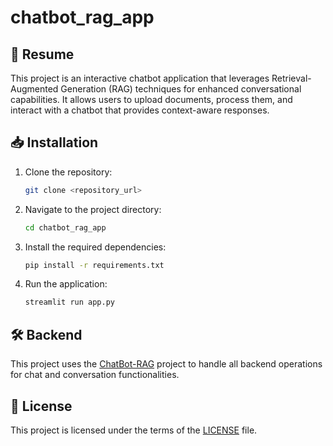 # chatbot_rag_app

## 🚀 Resume

This project is an interactive chatbot application that leverages Retrieval-Augmented Generation (RAG) techniques for enhanced conversational capabilities. It allows users to upload documents, process them, and interact with a chatbot that provides context-aware responses.

## 📥 Installation

1. Clone the repository:
   ```bash
   git clone <repository_url>
   ```
2. Navigate to the project directory:
   ```bash
   cd chatbot_rag_app
   ```
3. Install the required dependencies:
   ```bash
   pip install -r requirements.txt
   ```
4. Run the application:
   ```bash
   streamlit run app.py
   ```

## 🛠️ Backend

This project uses the [ChatBot-RAG](https://github.com/WilhelmBuitrago/ChatBot-RAG) project to handle all backend operations for chat and conversation functionalities.

## 📜 License

This project is licensed under the terms of the [LICENSE](LICENSE) file.